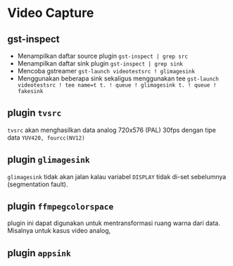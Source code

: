 # Video Capture

## ****gst-inspect****
+ Menampilkan daftar source plugin `gst-inspect | grep src`
+ Menampilkan daftar sink plugin `gst-inspect | grep sink`
+ Mencoba gstreamer `gst-launch videotestsrc ! glimagesink`
+ Menggunakan beberapa sink sekaligus menggunakan tee `gst-launch videotestsrc ! tee name=t t. ! queue ! glimagesink t. ! queue ! fakesink`

## plugin `tvsrc`
`tvsrc` akan menghasilkan data analog 720x576 (PAL) 30fps dengan tipe data `YUV420, fourcc(NV12)`

## plugin `glimagesink`
`glimagesink` tidak akan jalan kalau variabel `DISPLAY` tidak di-set sebelumnya (segmentation fault).

## plugin `ffmpegcolorspace`
plugin ini dapat digunakan untuk mentransformasi ruang warna dari data. 
Misalnya untuk kasus video analog, 

## plugin `appsink`